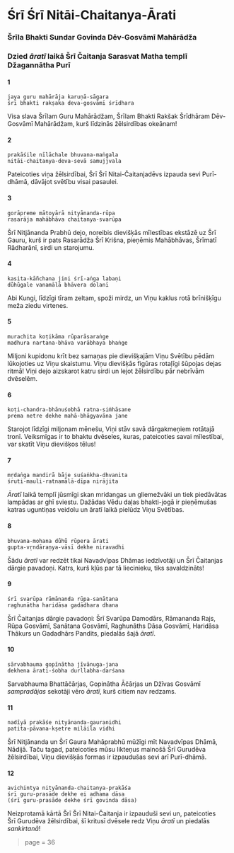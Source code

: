 # Śrī Śrī Nitāi-Chaitanya-Ārati

### Šrīla Bhakti Sundar Govinda Dēv-Gosvāmī Mahārādža

### Dzied *āratī* laikā Šrī Čaitanja Sarasvat Matha templī Džagannātha Purī

#### 1

    jaya guru mahārāja karuṇā-sāgara
    śrī bhakti rakṣaka deva-gosvāmī śrīdhara

Visa slava Šrīlam Guru Mahārādžam, Šrīlam Bhakti Rakšak Šrīdhāram Dēv-Gosvāmī Mahārādžam, kurš līdzinās žēlsirdības okeānam!

#### 2

    prakāśile nīlāchale bhuvana-maṅgala
    nitāi-chaitanya-deva-sevā samujjvala

Pateicoties viņa žēlsirdībai, Šrī Šrī Nitai-Čaitanjadēvs izpauda sevi Purī-dhāmā, dāvājot svētību visai pasaulei.

#### 3

    gorāpreme mātoyārā nityānanda-rūpa
    rasarāja mahābhāva chaitanya-svarūpa

Šrī Nitjānanda Prabhū dejo, noreibis dievišķās mīlestības ekstāzē uz Šrī Gauru, kurš ir pats Rasarādža Šrī Krišna, pieņēmis Mahābhāvas, Šrīmatī Rādharānī, sirdi un starojumu.

#### 4

    kasita-kāñchana jini śrī-aṅga labaṇi
    du̐hu̐gale vanamālā bhāvera dolanī

Abi Kungi, līdzīgi tīram zeltam, spoži mirdz, un Viņu kaklus rotā brīnišķīgu meža ziedu virtenes.

#### 5

    murachita koṭikāma rūparāsaraṅge
    madhura nartana-bhāva varābhaya bhaṅge

Miljoni kupidonu krīt bez samaņas pie dievišķajām Viņu Svētību pēdām lūkojoties uz Viņu skaistumu. Viņu dievišķās figūras rotaļīgi šūpojas dejas ritmā! Viņi dejo aizskarot katru sirdi un lejot žēlsirdību pār nebrīvām dvēselēm.

#### 6

    koṭi-chandra-bhānuśobhā ratna-siṁhāsane
    prema netre dekhe mahā-bhāgyavāna jane

Starojot līdzīgi miljonam mēnešu, Viņi stāv savā dārgakmeņiem rotātajā tronī. Veiksmīgas ir to bhaktu dvēseles, kuras, pateicoties savai mīlestībai, var skatīt Viņu dievišķos tēlus!

#### 7

    mṛdaṅga mandirā bāje suśaṅkha-dhvanita
    śruti-mauli-ratnamālā-dīpa nirājita

*Āratī* laikā templī jūsmīgi skan mridangas un gliemežvāki un tiek piedāvātas lampādas ar ghī sviestu. Dažādas Vēdu daļas bhakti-jogā ir pieņēmušas katras uguntiņas veidolu un āratī laikā pielūdz Viņu Svētības.

#### 8

    bhuvana-mohana du̐hu̐ rūpera ārati
    gupta-vṛndāraṇya-vāsī dekhe niravadhi

Šādu *āratī* var redzēt tikai Navadvīpas Dhāmas iedzīvotāji un Šrī Čaitanjas dārgie pavadoņi. Katrs, kurš kļūs par tā liecinieku, tiks savaldzināts!

#### 9

    śrī svarūpa rāmānanda rūpa-sanātana
    raghunātha haridāsa gadādhara dhana

Šrī Čaitanjas dārgie pavadoņi: Šrī Svarūpa Damodārs, Rāmananda Rajs, Rūpa Gosvāmī, Sanātana Gosvāmī, Raghunāths Dāsa Gosvāmī, Haridāsa Thākurs un Gadadhārs Pandits, piedalās šajā *āratī*.

#### 10

    sārvabhauma gopīnātha jīvānuga-jana
    dekhena ārati-śobha durllabha-darśana

Sarvabhauma Bhattāčārjas, Gopinātha Āčārjas un Džīvas Gosvāmī *sampradājas* sekotāji vēro *āratī*, kurš citiem nav redzams.

#### 11

    nadīyā prakāśe nityānanda-gauranidhi
    patita-pāvana-kṣetre milāila vidhi

Šrī Nitjānanda un Šrī Gaura Mahāprabhū mūžīgi mīt Navadvīpas Dhāmā, Nādijā. Taču tagad, pateicoties mūsu likteņus mainošā Šrī Gurudēva žēlsirdībai, Viņu dievišķās formas ir izpaudušas sevi arī Purī-dhāmā.

#### 12

    avichintya nityānanda-chaitanya-prakāśa
    śrī guru-prasāde dekhe ei adhama dāsa
    (śrī guru-prasāde dekhe śrī govinda dāsa)

Neizprotamā kārtā Šrī Šrī Nitai-Čaitanja ir izpauduši sevi un, pateicoties Šrī Gurudēva žēlsirdībai, šī kritusī dvēsele redz Viņu *āratī* un piedalās *sankirtanā*!


> page = 36

